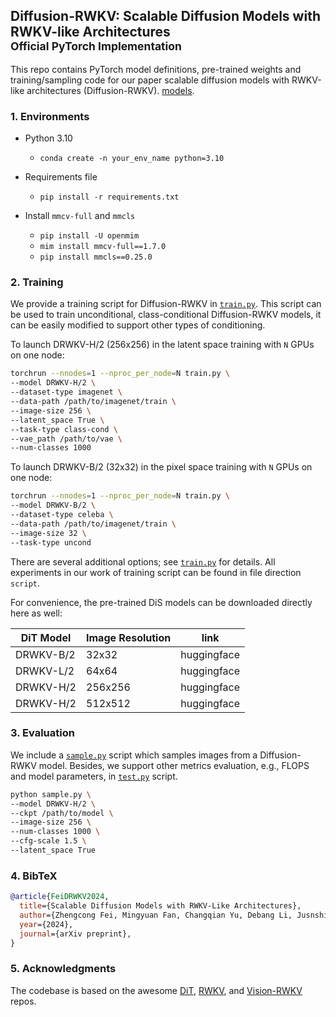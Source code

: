 ## Diffusion-RWKV: Scalable Diffusion Models with RWKV-like Architectures <br><sub>Official PyTorch Implementation</sub>

This repo contains PyTorch model definitions, pre-trained weights and training/sampling code for our paper scalable diffusion models with RWKV-like architectures (Diffusion-RWKV).
[models](https://huggingface.co/feizhengcong/Diffusion-RWKV). 


### 1. Environments

- Python 3.10
  - `conda create -n your_env_name python=3.10`

- Requirements file
  - `pip install -r requirements.txt`

- Install ``mmcv-full`` and ``mmcls``
  - `pip install -U openmim`
  - `mim install mmcv-full==1.7.0`
  - `pip install mmcls==0.25.0`


### 2. Training

We provide a training script for Diffusion-RWKV in [`train.py`](train.py). This script can be used to train unconditional, class-conditional Diffusion-RWKV models, it can be easily modified to support other types of conditioning. 

To launch DRWKV-H/2 (256x256) in the latent space training with `N` GPUs on one node:

```bash
torchrun --nnodes=1 --nproc_per_node=N train.py \
--model DRWKV-H/2 \
--dataset-type imagenet \
--data-path /path/to/imagenet/train \
--image-size 256 \
--latent_space True \
--task-type class-cond \
--vae_path /path/to/vae \
--num-classes 1000 
```

To launch DRWKV-B/2 (32x32) in the pixel space training with `N` GPUs on one node:
```bash
torchrun --nnodes=1 --nproc_per_node=N train.py \
--model DRWKV-B/2 \
--dataset-type celeba \
--data-path /path/to/imagenet/train \
--image-size 32 \
--task-type uncond 
```



There are several additional options; see [`train.py`](train.py) for details. 
All experiments in our work of training script can be found in file direction `script`. 


For convenience, the pre-trained DiS models can be downloaded directly here as well:

| DiT Model     | Image Resolution | link | 
|---------------|------------------|---------|
| DRWKV-B/2 | 32x32          | huggingface  | 
| DRWKV-L/2 | 64x64          | huggingface  | 
| DRWKV-H/2 | 256x256          | huggingface  | 
| DRWKV-H/2 | 512x512          |  huggingface  | 

### 3. Evaluation

We include a [`sample.py`](sample.py) script which samples images from a Diffusion-RWKV model. Besides, we support other metrics evaluation, e.g., FLOPS and model parameters, in [`test.py`](test.py) script. 

```bash
python sample.py \
--model DRWKV-H/2 \
--ckpt /path/to/model \
--image-size 256 \
--num-classes 1000 \
--cfg-scale 1.5 \
--latent_space True
```

### 4. BibTeX

```bibtex
@article{FeiDRWKV2024,
  title={Scalable Diffusion Models with RWKV-Like Architectures},
  author={Zhengcong Fei, Mingyuan Fan, Changqian Yu, Debang Li, Jusnshi Huang},
  year={2024},
  journal={arXiv preprint},
}
```
### 5. Acknowledgments

The codebase is based on the awesome [DiT](https://github.com/facebookresearch/DiT), [RWKV](https://github.com/BlinkDL/RWKV-LM), and [Vision-RWKV](https://github.com/OpenGVLab/Vision-RWKV) repos. 


